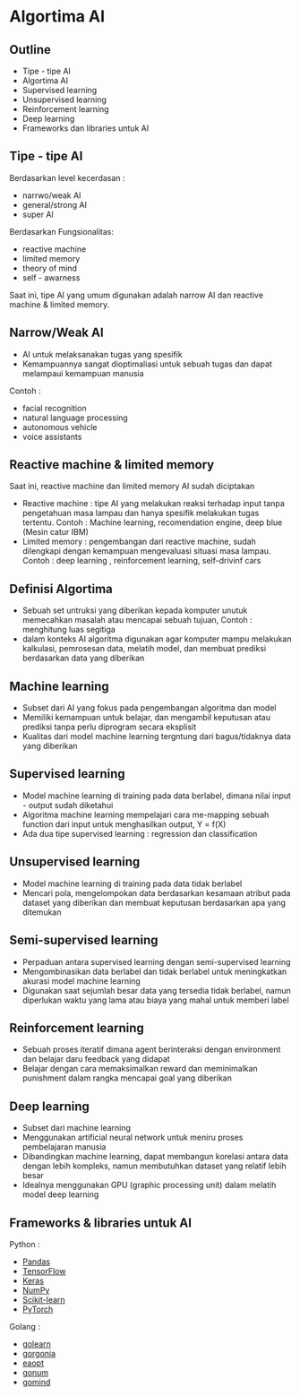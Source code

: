 # Algortima AI

## Outline

- Tipe - tipe AI
- Algortima AI
- Supervised learning
- Unsupervised learning
- Reinforcement learning
- Deep learning
- Frameworks dan libraries untuk AI

## Tipe - tipe AI

Berdasarkan level kecerdasan :

- narrwo/weak AI
- general/strong AI
- super AI

Berdasarkan Fungsionalitas:

- reactive machine
- limited memory
- theory of mind
- self - awarness

Saat ini, tipe AI yang umum digunakan adalah narrow AI dan reactive machine & limited memory.

## Narrow/Weak AI

- AI untuk melaksanakan tugas yang spesifik
- Kemampuannya sangat dioptimaliasi untuk sebuah tugas dan dapat melampaui kemampuan manusia

Contoh :

- facial recognition
- natural language processing
- autonomous vehicle
- voice assistants

## Reactive machine & limited memory

Saat ini, reactive machine dan limited memory AI sudah diciptakan

- Reactive machine : tipe AI yang melakukan reaksi terhadap input tanpa pengetahuan masa lampau dan hanya spesifik melakukan tugas tertentu. Contoh : Machine learning, recomendation engine, deep blue (Mesin catur IBM)
- Limited memory : pengembangan dari reactive machine, sudah dilengkapi dengan kemampuan mengevaluasi situasi masa lampau. Contoh : deep learning , reinforcement learning, self-drivinf cars

## Definisi Algortima

- Sebuah set untruksi yang diberikan kepada komputer unutuk memecahkan masalah atau mencapai sebuah tujuan, Contoh : menghitung luas segitiga
- dalam konteks AI algoritma digunakan agar komputer mampu melakukan kalkulasi, pemrosesan data, melatih model, dan membuat prediksi berdasarkan data yang diberikan

## Machine learning

- Subset dari AI yang fokus pada pengembangan algoritma dan model
- Memiliki kemampuan untuk belajar, dan mengambil keputusan atau prediksi tanpa perlu diprogram secara eksplisit
- Kualitas dari model machine learning tergntung dari bagus/tidaknya data yang diberikan

## Supervised learning

- Model machine learning di training pada data berlabel, dimana nilai input - output sudah diketahui
- Algoritma machine learning mempelajari cara me-mapping sebuah function dari input untuk menghasilkan output, Y = f(X)
- Ada dua tipe supervised learning : regression dan classification

## Unsupervised learning

- Model machine learning di training pada data tidak berlabel
- Mencari pola, mengelompokan data berdasarkan kesamaan atribut pada dataset yang diberikan dan membuat keputusan berdasarkan apa yang ditemukan

## Semi-supervised learning

- Perpaduan antara supervised learning dengan semi-supervised learning
- Mengombinasikan data berlabel dan tidak berlabel untuk meningkatkan akurasi model machine learning
- Digunakan saat sejumlah besar data yang tersedia tidak berlabel, namun diperlukan waktu yang lama atau biaya yang mahal untuk memberi label

## Reinforcement learning

- Sebuah proses iteratif dimana agent berinteraksi dengan environment dan belajar daru feedback yang didapat
- Belajar dengan cara memaksimalkan reward dan meminimalkan punishment dalam rangka mencapai goal yang diberikan

## Deep learning

- Subset dari machine learning
- Menggunakan artificial neural network untuk meniru proses pembelajaran manusia
- Dibandingkan machine learning, dapat membangun korelasi antara data dengan lebih kompleks, namun membutuhkan dataset yang relatif lebih besar
- Idealnya menggunakan GPU (graphic processing unit) dalam melatih model deep learning

## Frameworks & libraries untuk AI

Python :

- [Pandas](https://pandas.pydata.org/)
- [TensorFlow](https://www.tensorflow.org/)
- [Keras](https://keras.io/)
- [NumPy](https://numpy.org)
- [Scikit-learn](https://scikit-learn.org/)
- [PyTorch](https://pytorch.org/)

Golang :

- [golearn](https://github.com/golang-basic/golearn)
- [gorgonia](https://github.com/gorgonia/gorgonia)
- [eaopt](https://github.com/MaxHalford/eaopt)
- [gonum](https://github.com/gonum/gonum)
- [gomind](https://github.com/surenderthakran/gomind)
